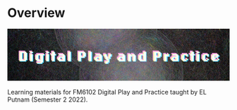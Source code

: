 # Overview

![FM6102 banner](./images/FM6102Banner2.jpg)

Learning materials for FM6102 Digital Play and Practice taught by EL Putnam (Semester 2 2022).